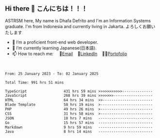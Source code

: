 ## Hi there 👋 こんにちは！！！
ASTRSM here, My name is Dhafa Defrito and I'm an Information Systems graduate. I'm from Indonesia and currently living in Jakarta. よろしくお願いたします

- 🔭 I’m a proficient front-end web developer.
- 🌱 I’m currently learning Japanese(日本語).
- 📫 How to reach me: &nbsp;&nbsp;&nbsp;&nbsp;📧[Email](ddefrito@gmail.com)&nbsp;&nbsp;&nbsp;&nbsp;💼[LinkedIn](https://www.linkedin.com/in/dhafa-defrita-rama-yudistira-9357a9229/)&nbsp;&nbsp;&nbsp;&nbsp;👨‍🎨[Portofolio](https://ddefrito.vercel.app/)
<br>
<!-- <p align="left">
<a href="https://github.com/ASTRSM">
  <img height="180em" src="https://github-readme-stats-eight-theta.vercel.app/api?username=ASTRSM&show_icons=true&theme=dracula&include_all_commits=true&count_private=true"/>
  <img height="180em" src="https://github-readme-stats-eight-theta.vercel.app/api/top-langs/?username=ASTRSM&layout=compact&langs_count=8&theme=dracula"/>
</a>
</p> -->

<!--START_SECTION:waka-->

```txt
From: 25 January 2023 - To: 02 January 2025

Total Time: 991 hrs 51 mins

TypeScript                 431 hrs 59 mins >>>>>>>>>>>--------------   43.55 %
JavaScript                 268 hrs 39 mins >>>>>>>------------------   27.09 %
HTML                       64 hrs 34 mins  >>-----------------------   06.51 %
Blade Template             58 hrs 19 mins  >------------------------   05.88 %
PHP                        49 hrs 26 mins  >------------------------   04.98 %
CSS                        31 hrs 58 mins  >------------------------   03.22 %
JSON                       18 hrs 7 mins   -------------------------   01.83 %
Go                         15 hrs 57 mins  -------------------------   01.61 %
Markdown                   9 hrs 59 mins   -------------------------   01.01 %
Java                       8 hrs 14 mins   -------------------------   00.83 %
```

<!--END_SECTION:waka-->
